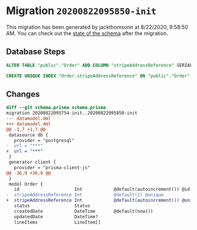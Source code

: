 # Migration `20200822095850-init`

This migration has been generated by jackthomsonn at 8/22/2020, 9:58:50 AM.
You can check out the [state of the schema](./schema.prisma) after the migration.

## Database Steps

```sql
ALTER TABLE "public"."Order" ADD COLUMN "stripeAddressReference" SERIAL;

CREATE UNIQUE INDEX "Order.stripeAddressReference" ON "public"."Order"("stripeAddressReference")
```

## Changes

```diff
diff --git schema.prisma schema.prisma
migration 20200822095754-init..20200822095850-init
--- datamodel.dml
+++ datamodel.dml
@@ -1,7 +1,7 @@
 datasource db {
   provider = "postgresql"
-  url = "***"
+  url = "***"
 }
 generator client {
   provider = "prisma-client-js"
@@ -36,9 +36,9 @@
 }
 model Order {
   id                     Int            @default(autoincrement()) @id
-  stripeAddressReference Int            @default(1) @unique
+  stripeAddressReference Int            @default(autoincrement()) @unique
   status                 Status
   createdDate            DateTime       @default(now())
   updatedDate            DateTime?
   lineItems              LineItem[]
```


